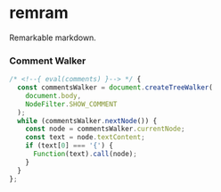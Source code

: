 # remram

Remarkable markdown.

### Comment Walker

```js
/* <!--{ eval(comments) }--> */ {
  const commentsWalker = document.createTreeWalker(
    document.body,
    NodeFilter.SHOW_COMMENT
  );
  while (commentsWalker.nextNode()) {
    const node = commentsWalker.currentNode;
    const text = node.textContent;
    if (text[0] === '{') {
      Function(text).call(node);
    }
  }
};
```
